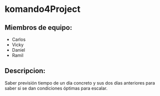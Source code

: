 # komando4Project
## Miembros de equipo:
- Carlos
- Vicky
- Daniel
- Ramil
## Descripcion:
Saber previsión tiempo de un día 
concreto y sus dos días anteriores
para saber si se dan condiciones óptimas para 
escalar.
